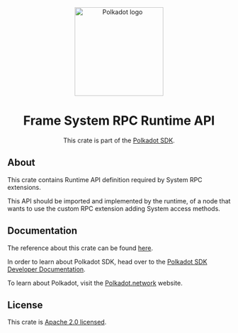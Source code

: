 <div align="center">

<img src="https://raw.githubusercontent.com/paritytech/polkadot-sdk/rzadp/readmes/docs/images/Polkadot_Logo_Horizontal_Pink_BlackOnWhite.png" alt="Polkadot logo" width="200">

# Frame System RPC Runtime API

This crate is part of the [Polkadot SDK](https://github.com/paritytech/polkadot-sdk/).

</div>

## About

This crate contains Runtime API definition required by System RPC extensions.

This API should be imported and implemented by the runtime,
of a node that wants to use the custom RPC extension
adding System access methods.

## Documentation

The reference about this crate can be found [here](https://paritytech.github.io/polkadot-sdk/master/frame_system_rpc_runtime_api).

In order to learn about Polkadot SDK, head over to the [Polkadot SDK Developer Documentation](https://paritytech.github.io/polkadot-sdk/master/polkadot_sdk_docs/index.html).

To learn about Polkadot, visit the [Polkadot.network](https://polkadot.network/) website.

## License

This crate is [Apache 2.0 licensed](https://spdx.org/licenses/Apache-2.0.html).
